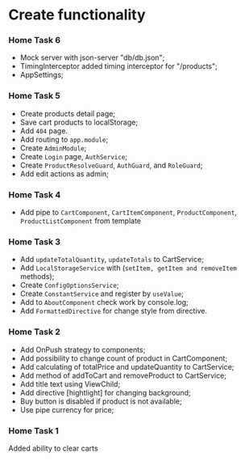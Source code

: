 # Create functionality

### Home Task 6

- Mock server with json-server "db/db.json";
- TimingInterceptor added timing interceptor for "/products";
- AppSettings;

### Home Task 5

- Create products detail page;
- Save cart products to localStorage;
- Add `404` page.
- Add routing to `app.module`;
- Create `AdminModule`;
- Create `Login` page, `AuthService`;
- Create `ProductResolveGuard`, `AuthGuard`, and `RoleGuard`;
- Add edit actions as admin;

### Home Task 4

- Add pipe to `CartComponent`, `CartItemComponent`, `ProductComponent`, `ProductListComponent` from template

### Home Task 3

- Add `updateTotalQuantity`, `updateTotals` to CartService;
- Add `LocalStorageService` with (`setItem, getItem and removeItem` methods);
- Create `ConfigOptionsService`;
- Create `ConstantService` and register by `useValue`;
- Add to `AboutComponent` check work by console.log;
- Add `FormattedDirective` for change style from directive.


### Home Task 2

- Add OnPush strategy to components;
- Add possibility to change count of product in CartComponent;
- Add calculating of totalPrice and updateQuantity to CartService;
- Add method of addToCart and removeProduct to CartService;
- Add title text using ViewChild;
- Add directive [hightlight] for changing background;
- Buy button is disabled if product is not available;
- Use pipe currency for price; 

### Home Task 1
Added ability to clear carts
